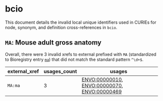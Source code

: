 # bcio

This document details the invalid local unique identifiers used in CURIEs
for node, synonym, and definition cross-references in `bcio`.


## `MA`: Mouse adult gross anatomy

Overall, there were 3 invalid
xrefs to external prefixed with `MA` (standardized to Bioregistry
entry [`ma`](https://bioregistry.io/ma)) that
did not match the standard pattern `^\d+$`.

| external_xref   |   usages_count | usages                                                                                                                                                              |
|-----------------|----------------|---------------------------------------------------------------------------------------------------------------------------------------------------------------------|
| `MA:ma`         |              3 | [ENVO:00000010](https://bioregistry.io/ENVO:00000010), [ENVO:00000070](https://bioregistry.io/ENVO:00000070), [ENVO:00000469](https://bioregistry.io/ENVO:00000469) |

